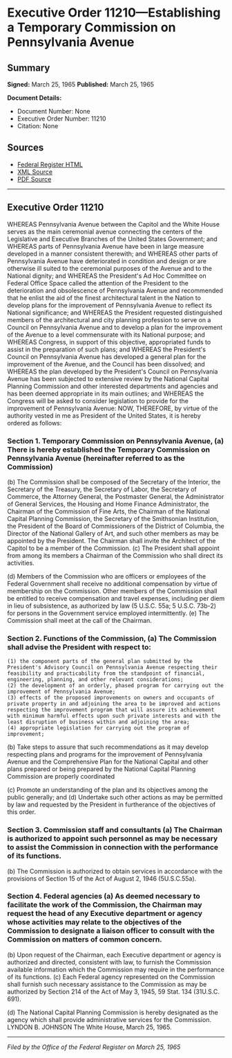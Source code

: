 # Executive Order 11210—Establishing a Temporary Commission on Pennsylvania Avenue

## Summary

**Signed:** March 25, 1965
**Published:** March 25, 1965

**Document Details:**
- Document Number: None
- Executive Order Number: 11210
- Citation: None

## Sources
- [Federal Register HTML](https://www.presidency.ucsb.edu/documents/executive-order-11210-establishing-temporary-commission-pennsylvania-avenue)
- [XML Source](None)
- [PDF Source](None)

---

## Executive Order 11210

WHEREAS Pennsylvania Avenue between the Capitol and the White House serves as the main ceremonial avenue connecting the centers of the Legislative and Executive Branches of the United States Government; and
WHEREAS parts of Pennsylvania Avenue have been in large measure developed in a manner consistent therewith; and
WHEREAS other parts of Pennsylvania Avenue have deteriorated in condition and design or are otherwise ill suited to the ceremonial purposes of the Avenue and to the National dignity; and
WHEREAS the President's Ad Hoc Committee on Federal Office Space called the attention of the President to the deterioration and obsolescence of Pennsylvania Avenue and recommended that he enlist the aid of the finest architectural talent in the Nation to develop plans for the improvement of Pennsylvania Avenue to reflect its National significance; and
WHEREAS the President requested distinguished members of the architectural and city planning profession to serve on a Council on Pennsylvania Avenue and to develop a plan for the improvement of the Avenue to a level commensurate with its National purpose; and
WHEREAS Congress, in support of this objective, appropriated funds to assist in the preparation of such plans; and
WHEREAS the President's Council on Pennsylvania Avenue has developed a general plan for the improvement of the Avenue, and the Council has been dissolved; and
WHEREAS the plan developed by the President's Council on Pennsylvania Avenue has been subjected to extensive review by the National Capital Planning Commission and other interested departments and agencies and has been deemed appropriate in its main outlines; and
WHEREAS the Congress will be asked to consider legislation to provide for the improvement of Pennsylvania Avenue:
NOW, THEREFORE, by virtue of the authority vested in me as President of the United States, it is hereby ordered as follows:
### Section 1. Temporary Commission on Pennsylvania Avenue, (a) There is hereby established the Temporary Commission on Pennsylvania Avenue (hereinafter referred to as the Commission)

(b) The Commission shall be composed of the Secretary of the Interior, the Secretary of the Treasury, the Secretary of Labor, the Secretary of Commerce, the Attorney General, the Postmaster General, the Administrator of General Services, the Housing and Home Finance Administrator, the Chairman of the Commission of Fine Arts, the Chairman of the National Capital Planning Commission, the Secretary of the Smithsonian Institution, the President of the Board of Commissioners of the District of Columbia, the Director of the National Gallery of Art, and such other members as may be appointed by the President. The Chairman shall invite the Architect of the Capitol to be a member of the Commission.
(c) The President shall appoint from among its members a Chairman of the Commission who shall direct its activities.

(d) Members of the Commission who are officers or employees of the Federal Government shall receive no additional compensation by virtue of membership on the Commission. Other members of the Commission shall be entitled to receive compensation and travel expenses, including per diem in lieu of subsistence, as authorized by law (5 U.S.C. 55a; 5 U.S.C. 73b-2) for persons in the Government service employed intermittently.
(e) The Commission shall meet at the call of the Chairman.

### Section 2. Functions of the Commission, (a) The Commission shall advise the President with respect to:

    (1) the component parts of the general plan submitted by the President's Advisory Council on Pennsylvania Avenue respecting their feasibility and practicability from the standpoint of financial, engineering, planning, and other relevant considerations;
    (2) the development of an orderly, phased program for carrying out the improvement of Pennsylvania Avenue;
    (3) effects of the proposed improvements on owners and occupants of private property in and adjoining the area to be improved and actions respecting the improvement program that will assure its achievement with minimum harmful effects upon such private interests and with the least disruption of business within and adjoining the area;
    (4) appropriate legislation for carrying out the program of improvement;
(b) Take steps to assure that such recommendations as it may develop respecting plans and programs for the improvement of Pennsylvania Avenue and the Comprehensive Plan for the National Capital and other plans prepared or being prepared by the National Capital Planning Commission are properly coordinated

(c) Promote an understanding of the plan and its objectives among the public generally; and
(d) Undertake such other actions as may be permitted by law and requested by the President in furtherance of the objectives of this order.

### Section 3. Commission staff and consultants (a) The Chairman is authorized to appoint such personnel as may be necessary to assist the Commission in connection with the performance of its functions.

(b) The Commission is authorized to obtain services in accordance with the provisions of Section 15 of the Act of August 2, 1946 (5U.S.C.55a).
### Section 4. Federal agencies (a) As deemed necessary to facilitate the work of the Commission, the Chairman may request the head of any Executive department or agency whose activities may relate to the objectives of the Commission to designate a liaison officer to consult with the Commission on matters of common concern.

(b) Upon request of the Chairman, each Executive department or agency is authorized and directed, consistent with law, to furnish the Commission available information which the Commission may require in the performance of its functions.
(c) Each Federal agency represented on the Commission shall furnish such necessary assistance to the Commission as may be authorized by Section 214 of the Act of May 3, 1945, 59 Stat. 134 (31U.S.C. 691).

(d) The National Capital Planning Commission is hereby designated as the agency which shall provide administrative services for the Commission.
LYNDON B. JOHNSON
The White House,
March 25, 1965.

---

*Filed by the Office of the Federal Register on March 25, 1965*
